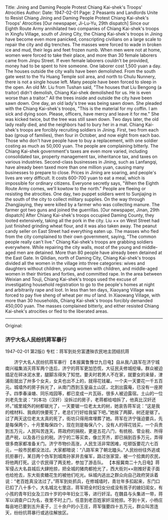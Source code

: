 Title: Jining and Daming People Protest Chiang Kai-shek's Troops' Atrocities
Author:
Date: 1947-02-01
Page: 2
Peasants and Landlords Unite to Resist Chiang
Jining and Daming People Protest Chiang Kai-shek's Troops' Atrocities
[Our newspaper, Ji-Lu-Yu, 29th dispatch] Since our Eighth Route Army annihilated two companies of Chiang Kai-shek's troops in Xingfu Village, south of Jining City, the Chiang Kai-shek's troops in Jining have become even more panicked, conscripting civilians on a large scale to repair the city and dig trenches. The masses were forced to wade in broken ice and mud, their legs and feet frozen numb. When men were not at home, women were forced to take their place, and more than 30 female laborers came from Jinpu Street. If even female laborers couldn't be provided, money had to be spent to hire someone. One laborer cost 1,500 yuan a day. The houses outside the city walls have been demolished. From the south gate west to the Yu Huang Temple soil area, and north to Chulu Nunnery, there is not a single house left. Many people have been forced to sleep in the open. An old Mr. Liu from Tushan said, "The houses that Liu Bengong (a traitor) didn't demolish, Chiang Kai-shek demolished for us. He is even worse than a traitor." All the trees inside and outside the city have been sawn down. One day, an old lady's tree was being sawn down. She pleaded with the Chiang Kai-shek's troops, "This is the material for my coffin. I am sick and dying soon. Please, officers, have mercy and leave it for me." She was kicked twice, but the tree was still sawn down. Two days later, the old lady really died, and the neighbors had to bury her in a mat. Chiang Kai-shek's troops are forcibly recruiting soldiers in Jining. First, two from each bao (group of families), then four in October, and now eight from each bao. Those who don't have people have to buy a replacement, with one soldier costing as much as 50,000 yuan. The people are complaining bitterly. The Chiang Kai-shek government's taxes are even more varied, including consolidated tax, property management tax, inheritance tax, and taxes on various industries. Second-class businesses in Jining, such as Lanfangqi, have already been taxed more than one million yuan, causing many businesses to prepare to close. Prices in Jining are soaring, and people's lives are very difficult. It costs 600-700 yuan to eat a meal, which is impossible for ordinary citizens. Everyone secretly says, "When the Eighth Route Army comes, we'll kowtow to the north." People are fleeing or resisting the atrocities. One day, two puppet soldiers went to Sunjiajing in the south of the city to collect military supplies. On the way through Zhangjiaying, they were killed by a farmer who was collecting manure. The farmer got two guns and joined the guerrillas.
[Our newspaper, Jinan, 29th dispatch] After Chiang Kai-shek's troops occupied Daming County, they looted extensively, taking all the pork in the city. Liu ×× on West Street had just finished grinding wheat flour, and it was also taken away. The peanut candy seller on East Street had everything eaten up. The masses who fled from the city complained to their own government, saying, "The common people really can't live." Chiang Kai-shek's troops are grabbing soldiers everywhere. While repairing the city walls, most of the young and middle-aged men are detained. More than 80 people have already been detained at the East Gate. In Qilidian, north of Daming City, Chiang Kai-shek's troops divided all the women in the village into three categories: wives and daughters without children, young women with children, and middle-aged women in their thirties and forties, and committed rape. In the area between Weixian and Touji, Chiang Kai-shek's troops used the excuse of investigating household registration to go to the people's homes at night and arbitrarily rape and loot. In less than ten days, Xiaoyang Village was forced to pay five sheng of wheat per mu of land. In Xiaowang Village, with more than 30 households, Chiang Kai-shek's troops forcibly demanded 450,000 yuan. The masses complained bitterly, and either resisted Chiang Kai-shek's atrocities or fled to the liberated areas.



<hr /> 

Original: 


### 济宁大名人民纷抗蒋军暴行

1947-02-01
第2版()
专栏：蒋军到处穷富遭殃农民地主团结抗蒋

　　济宁大名人民纷抗蒋军暴行
    【本报冀鲁豫廿九日电】自从我八路军在济宁城南兴福集消灭蒋军两个连后，济宁的蒋军更加恐慌，大征民夫修城挖壕。群众被迫插足在碎冰泥水里，腿脚冻得失了知觉。要夫时若男人不在家，就要女的来替，津浦街就出了卅多个女夫，女夫也出不上的，就得花钱雇。一个夫一天要花一千五百元。城墙外的房子拆光了，从南门西到玉皇庙土山区，北到出露庵，已没有一座房子。四季春澡塘、同乐戏园等，都已变成一片瓦砾，很多人被迫露宿。土山的一位刘老先生说：“刘本功（汉奸）没拆过的房子，老蒋都给咱拆了，他真比汉奸还坏。”城里城外的树都锯光了，一天要锯一位老太太的树，她哀告蒋军说：“这是我的棺材料、我病的快要死了，老总们行好给我留下吧。”她挨了两脚，树还是锯了。过了两天这位老太太真的死了，街坊只得用席埋葬了她。蒋军在济宁强迫要兵，先是每保两个，十月里每保四个，现在则是每保八个，没有人的得花钱买，一个兵贵到五万元，人民叫苦连天。蒋政府的捐税，更是五花八门，有统税、管业税、所得遗产税，以及各行业的税。济宁的二等买卖，像兰芳齐，即已捐到百多万元，弄得很多商家都准备关门。济宁市物价高涨，人民生活非常困难，吃顿饭要花六七百元，一般市民都没法过。大家都暗说：“八路军来了朝北瞌头。”人民纷纷往外逃或抗拒暴行，某日两个伪军到城南孙家井去催军，路过张家营，被一个拾粪的农民，将他两打死。这个农民得了两支枪，参加了游击队。
    【本报冀南二十九日电】蒋军侵占大名县城后大肆抢掠，把全城的猪肉都抢光了，西大街刘××刚推好麦子面也给抢去，东大街卖糖花生的被他们吃光。纵城内逃出之群众向自己政府哭诉着说：“老百姓真没法过了。”蒋军到处抓兵，在修城墙时，青壮年多扣起来，东门口已扣了八十多个。大名城北七里店，蒋军把全村妇女分成没有孩子的媳妇闺女，有小孩的青年妇女及三四十岁的中年妇女三等，进行奸淫。在魏县与头集进一带，蒋军以调查户口为名，夜里不时上门，任意到老百姓家奸淫抢掠。不到十天，小杨庄每亩地已要到五升麦子，三十余户的小王庄，蒋军强要四十五万元，群众叫苦连天，纷纷抗蒋暴行或逃往解放区。
